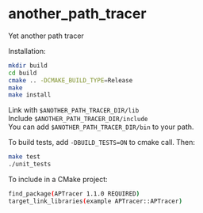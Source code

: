 # another_path_tracer
Yet another path tracer


Installation:

```bash
mkdir build
cd build
cmake .. -DCMAKE_BUILD_TYPE=Release
make
make install
```

Link with `$ANOTHER_PATH_TRACER_DIR/lib`  
Include `$ANOTHER_PATH_TRACER_DIR/include`  
You can add `$ANOTHER_PATH_TRACER_DIR/bin` to your path.  

To build tests, add `-DBUILD_TESTS=ON` to cmake call. Then:

```bash
make test
./unit_tests
```

To include in a CMake project:

```bash
find_package(APTracer 1.1.0 REQUIRED)
target_link_libraries(example APTracer::APTracer)
```